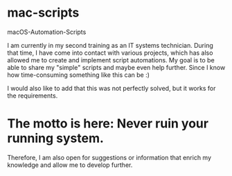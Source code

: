 # mac-scripts
macOS-Automation-Scripts

I am currently in my second training as an IT systems technician. 
During that time, I have come into contact with various projects, which has also allowed me to create and implement script automations. 
My goal is to be able to share my "simple" scripts and maybe even help further. Since I know how time-consuming something like this can be :)

I would also like to add that this was not perfectly solved, but it works for the requirements.

# The motto is here: Never ruin your running system. 
Therefore, I am also open for suggestions or information that enrich my knowledge and allow me to develop further.
